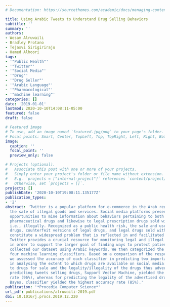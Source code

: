 ```yaml
---
# Documentation: https://sourcethemes.com/academic/docs/managing-content/

title: Using Arabic Tweets to Understand Drug Selling Behaviors
subtitle: ''
summary: ''
authors:
- Wesam Alruwaili
- Bradley Protano
- Tejasvi Sirigiriraju
- Hamed Alhoori
tags:
- '"Public Health"'
- '"Twitter"'
- '"Social Media"'
- '"Drug"'
- '"Drug Seller"'
- '"Arabic Language"'
- '"Pharmacological"'
- '"machine learning"'
categories: []
date: '2019-01-01'
lastmod: 2020-10-10T14:08:11-05:00
featured: false
draft: false

# Featured image
# To use, add an image named `featured.jpg/png` to your page's folder.
# Focal points: Smart, Center, TopLeft, Top, TopRight, Left, Right, BottomLeft, Bottom, BottomRight.
image:
  caption: ''
  focal_point: ''
  preview_only: false

# Projects (optional).
#   Associate this post with one or more of your projects.
#   Simply enter your project's folder or file name without extension.
#   E.g. `projects = ["internal-project"]` references `content/project/deep-learning/index.md`.
#   Otherwise, set `projects = []`.
projects: []
publishDate: '2020-10-10T19:08:11.135177Z'
publication_types:
- '2'
abstract: 'Twitter is a popular platform for e-commerce in the Arab region including
  the sale of illegal goods and services. Social media platforms present multiple
  opportunities to mine information about behaviors pertaining to both illicit and
  pharmaceutical drugs and likewise to legal prescription drugs sold without a prescription,
  i.e., illegally. Recognized as a public health risk, the sale and use of illegal
  drugs, counterfeit versions of legal drugs, and legal drugs sold without a prescription
  constitute a widespread problem that is reflected in and facilitated by social media.
  Twitter provides a crucial resource for monitoring legal and illegal drug sales
  in order to support the larger goal of finding ways to protect patient safety. We
  collected our dataset using Arabic keywords. We then categorized the data using
  four machine learning classifiers. Based on a comparison of the respective results,
  we assessed the accuracy of each classifier in predicting two important considerations
  in analysing the extent to which drugs are available on social media: references
  to drugs for sale and the legality/illegality of the drugs thus advertised. For
  predicting tweets selling drugs, Support Vector Machine, yielded the highest accuracy
  rate (96%), whereas for predicting the legality of the advertised drugs, the Naive
  Bayes, classifier yielded the highest accuracy rate (85%).'
publication: '*Procedia Computer Science*'
url_pdf: publications/alruwaili-2019.pdf
doi: 10.1016/j.procs.2019.12.220
---
```

